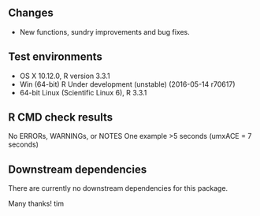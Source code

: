 ## Changes
* New functions, sundry improvements and bug fixes.
## Test environments
* OS X 10.12.0, R version 3.3.1
* Win (64-bit) R Under development (unstable) (2016-05-14 r70617)
* 64-bit Linux (Scientific Linux 6), R 3.3.1

## R CMD check results

No ERRORs, WARNINGs, or NOTES
One example >5 seconds (umxACE = 7 seconds)

## Downstream dependencies

There are currently no downstream dependencies for this package.

Many thanks! tim